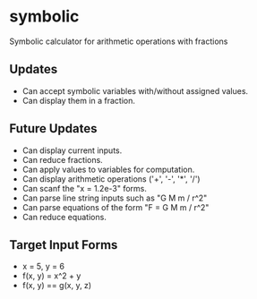 # symbolic
Symbolic calculator for arithmetic operations with fractions

## Updates
- Can accept symbolic variables with/without assigned values.
- Can display them in a fraction.

## Future Updates
- Can display current inputs.
- Can reduce fractions.
- Can apply values to variables for computation.
- Can display arithmetic operations ('+', '-', '\*', '/')
- Can scanf the "x = 1.2e-3" forms.
- Can parse line string inputs such as "G M m / r^2"
- Can parse equations of the form "F = G M m / r^2"
- Can reduce equations.

## Target Input Forms
- x = 5, y = 6
- f(x, y) = x^2 + y
- f(x, y) == g(x, y, z)
